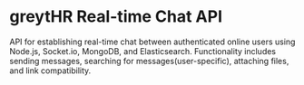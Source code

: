 # greytHR Real-time Chat API

API for establishing real-time chat between authenticated online users using Node.js, Socket.io, MongoDB, and Elasticsearch. Functionality includes sending messages, searching for messages(user-specific), attaching files, and link compatibility.
